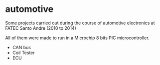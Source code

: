 # automotive
Some projects carried out during the course of automotive electronics at FATEC Santo Andre (2010 to 2014)

All of them were made to run in a Microchip 8 bits PIC microcontroller.
- CAN bus
- Coil Tester
- ECU
